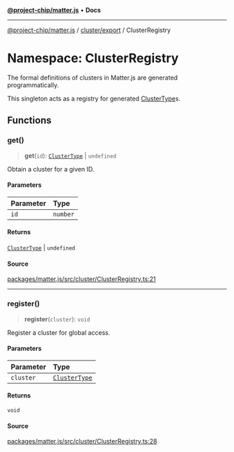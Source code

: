 [**@project-chip/matter.js**](../../../../README.md) • **Docs**

***

[@project-chip/matter.js](../../../../modules.md) / [cluster/export](../../README.md) / ClusterRegistry

# Namespace: ClusterRegistry

The formal definitions of clusters in Matter.js are generated
programmatically.

This singleton acts as a registry for generated [ClusterType](../../README.md#clustertype)s.

## Functions

### get()

> **get**(`id`): [`ClusterType`](../../interfaces/ClusterType.md) \| `undefined`

Obtain a cluster for a given ID.

#### Parameters

| Parameter | Type |
| :------ | :------ |
| `id` | `number` |

#### Returns

[`ClusterType`](../../interfaces/ClusterType.md) \| `undefined`

#### Source

[packages/matter.js/src/cluster/ClusterRegistry.ts:21](https://github.com/project-chip/matter.js/blob/7a8cbb56b87d4ccf34bec5a9a95ab40a1711324f/packages/matter.js/src/cluster/ClusterRegistry.ts#L21)

***

### register()

> **register**(`cluster`): `void`

Register a cluster for global access.

#### Parameters

| Parameter | Type |
| :------ | :------ |
| `cluster` | [`ClusterType`](../../interfaces/ClusterType.md) |

#### Returns

`void`

#### Source

[packages/matter.js/src/cluster/ClusterRegistry.ts:28](https://github.com/project-chip/matter.js/blob/7a8cbb56b87d4ccf34bec5a9a95ab40a1711324f/packages/matter.js/src/cluster/ClusterRegistry.ts#L28)
